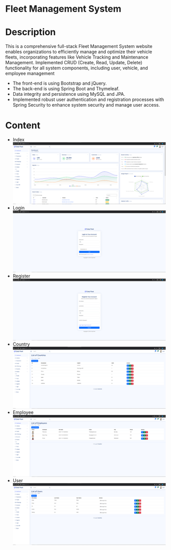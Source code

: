 # Fleet Management System

# Description
This is a comprehensive full-stack Fleet Management System website enables organizations to efficiently manage and optimize their vehicle fleets, incorporating features like Vehicle Tracking and Maintenance Management. Implemented CRUD (Create, Read, Update, Delete) functionality for all system components, including user, vehicle, and employee management
* The front-end is using Bootstrap and jQuery.
* The back-end is using Spring Boot and Thymeleaf.
* Data integrity and persistence using MySQL and JPA.
* Implemented robust user authentication and registration processes with Spring Security to enhance system security and manage user access.

# Content
* Index
![Image text](https://github.com/Codylyp/fleetapp/blob/master/fleet_app_pics/index.png)
* Login
![Image text](https://github.com/Codylyp/fleetapp/blob/master/fleet_app_pics/login.png)
* Register
![Image text](https://github.com/Codylyp/fleetapp/blob/master/fleet_app_pics/register.png)
* Country
![Image text](https://github.com/Codylyp/fleetapp/blob/master/fleet_app_pics/country.png)
* Employee
![Image text](https://github.com/Codylyp/fleetapp/blob/master/fleet_app_pics/employee.png)
* User
![Image text](https://github.com/Codylyp/fleetapp/blob/master/fleet_app_pics/user.png)

